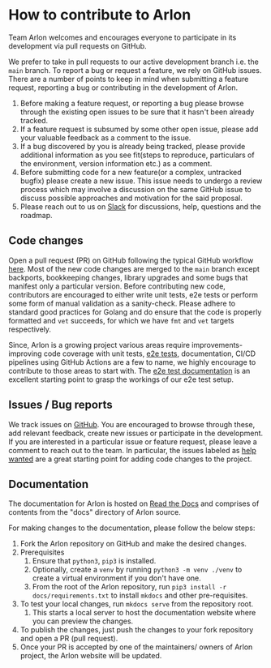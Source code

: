 # How to contribute to Arlon
Team Arlon welcomes and encourages everyone to participate in its development via pull requests on GitHub. 

We prefer to take in pull requests to our active development branch i.e. the `main` branch. To report a bug or request a feature, we rely on 
GitHub issues. There are a number of points to keep in mind when submitting a feature request, reporting a bug or contributing in the development of Arlon.

1. Before making a feature request, or reporting a bug please browse through the existing open issues to be sure that it hasn't been already tracked.
1. If a feature request is subsumed by some other open issue, please add your valuable feedback as a comment to the issue.
1. If a bug discovered by you is already being tracked, please provide additional information as you see fit(steps to reproduce, particulars of the environment, version information etc.) as a comment.
1. Before submitting code for a new feature(or a complex, untracked bugfix) please create a new issue. This issue needs to undergo a review process which may involve a discussion on the same GitHub issue to discuss possible approaches and motivation for the said proposal.
1. Please reach out to us on [Slack](https://join.slack.com/t/arlon-io/shared_invite/zt-1kei6vw9e-XEYe_msqgEnKEgTq2jAdrw) for discussions, help, questions and the roadmap.

## Code changes 
Open a pull request (PR) on GitHub following the typical GitHub workflow [here](https://github.com/arlonproj/arlon/pulls). Most of the new code changes 
are merged to the `main` branch except backports, bookkeeping changes, library upgrades and some bugs that manifest only a particular version. Before contributing 
new code, contributors are encouraged to either write unit tests, e2e tests or perform some form of manual validation as a sanity-check. Please adhere to standard 
good practices for Golang and do ensure that the code is properly formatted and `vet` succeeds, for which we have `fmt` and `vet` targets respectively.

[//]: # (add link to e2e doc)
Since, Arlon is a growing project various areas require improvements- improving code coverage with unit tests, [e2e tests](), documentation, CI/CD pipelines using 
GitHub Actions are a few to name, we highly encourage to contribute to those areas to start with. The [e2e test documentation]() is an excellent starting point 
to grasp the workings of our e2e test setup.

## Issues / Bug reports
We track issues on [GitHub](https://github.com/arlonproj/arlon/issues/). You are encouraged to browse through these, add relevant feedback, create new issues or 
participate in the development. If you are interested in a particular issue or feature request, please leave a comment to reach out to the team. In particular, the issues labeled 
as [help wanted](https://github.com/arlonproj/arlon/labels/help%20wanted) are a great starting point for adding code changes to the project.

## Documentation

The documentation for Arlon is hosted on [Read the Docs](https://arlon.readthedocs.io/en/latest/) and comprises of 
contents from the "docs" directory of Arlon source.

For making changes to the documentation, please follow the below steps:

1. Fork the Arlon repository on GitHub and make the desired changes.
1. Prerequisites 
   1. Ensure that `python3`, `pip3` is installed.
   1. Optionally, create a `venv` by running `python3 -m venv ./venv` to create a virtual environment if you don't have one.
   1. From the root of the Arlon repository, run `pip3 install -r docs/requirements.txt` to install `mkdocs` and other pre-requisites.
1. To test your local changes, run `mkdocs serve` from the repository root.
   1. This starts a local server to host the documentation website where you can preview the changes.
1. To publish the changes, just push the changes to your fork repository and open a PR (pull request). 
1. Once your PR is accepted by one of the maintainers/ owners of Arlon project, the Arlon website will be updated.
